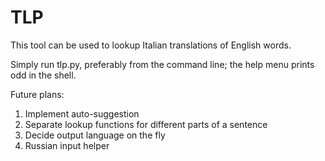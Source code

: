 # TLP

This tool can be used to lookup Italian translations of English words.

Simply run tlp.py, preferably from the command line; the help menu prints odd in the shell.


Future plans:

1)	Implement auto-suggestion
2)	Separate lookup functions for different parts of a sentence
3)	Decide output language on the fly
4)	Russian input helper